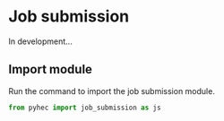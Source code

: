 # Job submission

In development...

## Import module

Run the command to import the job submission module.

```python
from pyhec import job_submission as js
```

